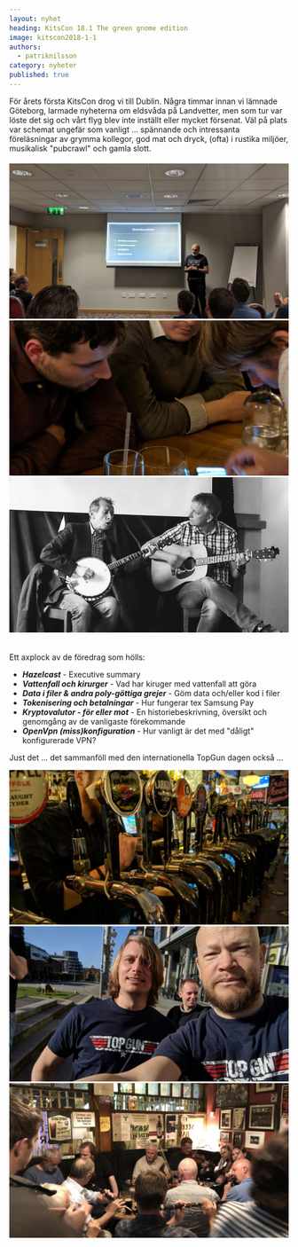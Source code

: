 ```yaml
---
layout: nyhet
heading: KitsCon 18.1 The green gnome edition
image: kitscon2018-1-1
authors:
  - patriknilsson
category: nyheter
published: true
---
```


För årets första KitsCon drog vi till Dublin. Några timmar innan vi lämnade Göteborg, larmade nyheterna om eldsvåda på Landvetter, men som tur var löste det sig och vårt flyg blev inte inställt eller mycket försenat. Väl på plats var schemat ungefär som vanligt ... spännande och intressanta föreläsningar av grymma kollegor, god mat och dryck, (ofta) i rustika miljöer, musikalisk "pubcrawl" och gamla slott.

###### ![](/images/nyheter/kitscon2018-1-2.jpg)![](/images/nyheter/kitscon2018-1-4-small@2x.jpg)![](/images/nyheter/kitscon2018-1-6-small@2x.jpg)


Ett axplock av de föredrag som hölls:

* ***Hazelcast*** - Executive summary
* ***Vattenfall och kirurger*** - Vad har kiruger med vattenfall att göra
* ***Data i filer & andra poly-göttiga grejer*** - Göm data och/eller kod i filer
* ***Tokenisering och betalningar*** - Hur fungerar tex Samsung Pay
* ***Kryptovalutor - för eller mot*** - En historiebeskrivning, översikt och genomgång av de vanligaste förekommande
* ***OpenVpn (miss)konfiguration*** - Hur vanligt är det med "dåligt" konfigurerade VPN?

Just det ... det sammanföll med den internationella TopGun dagen också ...

![](/images/nyheter/kitscon2018-1-3.jpg )
![](/images/nyheter/kitscon2018-1-5.jpg )
![](/images/nyheter/kitscon2018-1-7.jpg )